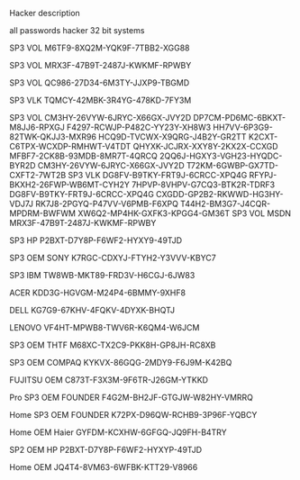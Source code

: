Hacker description

all passwords hacker 32 bit systems 

SP3 VOL
M6TF9-8XQ2M-YQK9F-7TBB2-XGG88

SP3 VOL
MRX3F-47B9T-2487J-KWKMF-RPWBY

SP3 VOL
QC986-27D34-6M3TY-JJXP9-TBGMD

SP3 VLK
TQMCY-42MBK-3R4YG-478KD-7FY3M

SP3 VOL
CM3HY-26VYW-6JRYC-X66GX-JVY2D
DP7CM-PD6MC-6BKXT-M8JJ6-RPXGJ
F4297-RCWJP-P482C-YY23Y-XH8W3
HH7VV-6P3G9-82TWK-QKJJ3-MXR96
HCQ9D-TVCWX-X9QRG-J4B2Y-GR2TT
K2CXT-C6TPX-WCXDP-RMHWT-V4TDT
QHYXK-JCJRX-XXY8Y-2KX2X-CCXGD
MFBF7-2CK8B-93MDB-8MR7T-4QRCQ
2QQ6J-HGXY3-VGH23-HYQDC-BYR2D
CM3HY-26VYW-6JRYC-X66GX-JVY2D
T72KM-6GWBP-GX7TD-CXFT2-7WT2B
SP3 VLK
DG8FV-B9TKY-FRT9J-6CRCC-XPQ4G
RFYPJ-BKXH2-26FWP-WB6MT-CYH2Y
7HPVP-8VHPV-G7CQ3-BTK2R-TDRF3
DG8FV-B9TKY-FRT9J-6CRCC-XPQ4G
CXGDD-GP2B2-RKWWD-HG3HY-VDJ7J
RK7J8-2PGYQ-P47VV-V6PMB-F6XPQ
T44H2-BM3G7-J4CQR-MPDRM-BWFWM
XW6Q2-MP4HK-GXFK3-KPGG4-GM36T
SP3 VOL MSDN
MRX3F-47B9T-2487J-KWKMF-RPWBY

SP3 HP
P2BXT-D7Y8P-F6WF2-HYXY9-49TJD

SP3 OEM SONY
K7RGC-CDXYJ-FTYH2-Y3VVV-KBYC7

SP3 IBM
TW8WB-MKT89-FRD3V-H6CGJ-6JW83

ACER
KDD3G-HGVGM-M24P4-6BMMY-9XHF8

DELL
KG7G9-67KHV-4FQKV-4DYXK-BHQTJ

LENOVO
VF4HT-MPWB8-TWV6R-K6QM4-W6JCM

SP3 OEM THTF
M68XC-TX2C9-PKK8H-GP8JH-RC8XB

SP3 OEM COMPAQ
KYKVX-86GQG-2MDY9-F6J9M-K42BQ

FUJITSU OEM
C873T-F3X3M-9F6TR-J26GM-YTKKD

Pro SP3 OEM FOUNDER
F4G2M-BH2JF-GTGJW-W82HY-VMRRQ

Home SP3 OEM FOUNDER
K72PX-D96QW-RCHB9-3P96F-YQBCY

Home OEM Haier
GYFDM-KCXHW-6GFGQ-JQ9FH-B4TRY

SP2 OEM HP
P2BXT-D7Y8P-F6WF2-HYXYP-49TJD

Home OEM
JQ4T4-8VM63-6WFBK-KTT29-V8966

